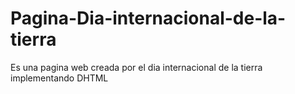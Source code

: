 # Pagina-Dia-internacional-de-la-tierra
Es una pagina web creada por el dia internacional de la tierra implementando DHTML
